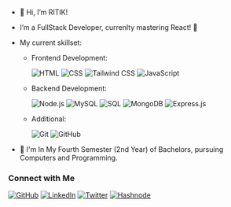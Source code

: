 - 👋 Hi, I’m RITIK!
- I’m a FullStack Developer, currenlty mastering React! 🚀
- My current skillset:
  
  - Frontend Development:
    
    ![HTML](https://img.shields.io/badge/-HTML-E34F26?style=for-the-badge&logo=html5&logoColor=white)
    ![CSS](https://img.shields.io/badge/-CSS-1572B6?style=for-the-badge&logo=css3&logoColor=white)
    ![Tailwind CSS](https://img.shields.io/badge/-Tailwind_CSS-38B2AC?style=for-the-badge&logo=tailwind-css&logoColor=white)
    ![JavaScript](https://img.shields.io/badge/-JavaScript-F7DF1E?style=for-the-badge&logo=javascript&logoColor=black)
   - Backend Development:
    
      ![Node.js](https://img.shields.io/badge/-Node.js-339933?style=for-the-badge&logo=node.js&logoColor=white)
    ![MySQL](https://img.shields.io/badge/-MySQL-4479A1?style=for-the-badge&logo=mysql&logoColor=white)
    ![SQL](https://img.shields.io/badge/-SQL-4479A1?style=for-the-badge&logo=sql&logoColor=white)
    ![MongoDB](https://img.shields.io/badge/-MongoDB-47A248?style=for-the-badge&logo=mongodb&logoColor=white)
![Express.js](https://img.shields.io/badge/-Express.js-000000?style=for-the-badge&logo=express&logoColor=white)
  - Additional:
    
    ![Git](https://img.shields.io/badge/-Git-F05032?style=for-the-badge&logo=git&logoColor=white)
    ![GitHub](https://img.shields.io/badge/-GitHub-181717?style=for-the-badge&logo=github&logoColor=white)


- 🌱 I'm In My Fourth Semester (2nd Year) of Bachelors, pursuing Computers and Programming. 

### Connect with Me

[![GitHub](https://img.shields.io/badge/-GitHub-181717?style=for-the-badge&logo=github&logoColor=white)](https://github.com/RITIK-coder-1)
[![LinkedIn](https://img.shields.io/badge/-LinkedIn-0077B5?style=for-the-badge&logo=linkedin&logoColor=white)](https://www.linkedin.com/in/ritik-mahapatra)
[![Twitter](https://img.shields.io/badge/-Twitter-1DA1F2?style=for-the-badge&logo=twitter&logoColor=white)](https://twitter.com/@_R_T_K__)
[![Hashnode](https://img.shields.io/badge/Hashnode-%23FFA500?style=for-the-badge&logo=hashnode&logoColor=white)](https://hashnode.com/@Ritik111)

